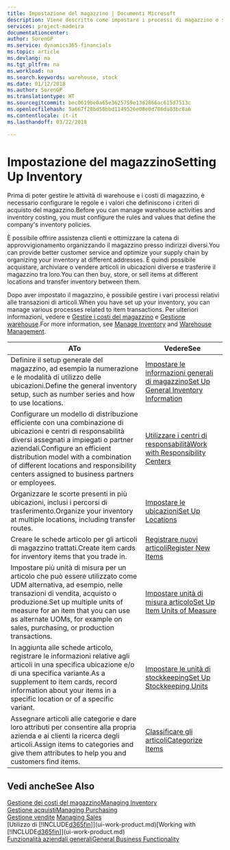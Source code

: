 ```yaml
---
title: Impostazione del magazzino | Documenti Microsoft
description: Viene descritto come impostare i processi di magazzino e stock, inclusi i percorsi di trasferimento e le ubicazioni, come le warehouse.
services: project-madeira
documentationcenter: 
author: SorenGP
ms.service: dynamics365-financials
ms.topic: article
ms.devlang: na
ms.tgt_pltfrm: na
ms.workload: na
ms.search.keywords: warehouse, stock
ms.date: 01/12/2018
ms.author: SorenGP
ms.translationtype: HT
ms.sourcegitcommit: bec0619be0a65e3625759e13d2866ac615d7513c
ms.openlocfilehash: 5a667f28bd50bbd1149526e08e0d786da83bc8a6
ms.contentlocale: it-it
ms.lasthandoff: 03/22/2018

---
```

# <a name="setting-up-inventory"></a><span data-ttu-id="9290b-103">Impostazione del magazzino</span><span class="sxs-lookup"><span data-stu-id="9290b-103">Setting Up Inventory</span></span>
<span data-ttu-id="9290b-104">Prima di poter gestire le attività di warehouse e i costi di magazzino, è necessario configurare le regole e i valori che definiscono i criteri di acquisto del magazzino.</span><span class="sxs-lookup"><span data-stu-id="9290b-104">Before you can manage warehouse activities and inventory costing, you must configure the rules and values that define the company's inventory policies.</span></span>

<span data-ttu-id="9290b-105">È possibile offrire assistenza clienti e ottimizzare la catena di approvvigionamento organizzando il magazzino presso indirizzi diversi.</span><span class="sxs-lookup"><span data-stu-id="9290b-105">You can provide better customer service and optimize your supply chain by organizing your inventory at different addresses.</span></span> <span data-ttu-id="9290b-106">È quindi possibile acquistare, archiviare o vendere articoli in ubicazioni diverse e trasferire il magazzino tra loro.</span><span class="sxs-lookup"><span data-stu-id="9290b-106">You can then buy, store, or sell items at different locations and transfer inventory between them.</span></span>

<span data-ttu-id="9290b-107">Dopo aver impostato il magazzino, è possibile gestire i vari processi relativi alle transazioni di articoli.</span><span class="sxs-lookup"><span data-stu-id="9290b-107">When you have set up your inventory, you can manage various processes related to item transactions.</span></span> <span data-ttu-id="9290b-108">Per ulteriori informazioni, vedere e [Gestire i costi del magazzino](inventory-manage-inventory.md) e [Gestione warehouse](warehouse-manage-warehouse.md).</span><span class="sxs-lookup"><span data-stu-id="9290b-108">For more information, see [Manage Inventory](inventory-manage-inventory.md) and [Warehouse Management](warehouse-manage-warehouse.md).</span></span>

| <span data-ttu-id="9290b-109">A</span><span class="sxs-lookup"><span data-stu-id="9290b-109">To</span></span> | <span data-ttu-id="9290b-110">Vedere</span><span class="sxs-lookup"><span data-stu-id="9290b-110">See</span></span> |
| --- | --- |
| <span data-ttu-id="9290b-111">Definire il setup generale del magazzino, ad esempio la numerazione e le modalità di utilizzo delle ubicazioni.</span><span class="sxs-lookup"><span data-stu-id="9290b-111">Define the general inventory setup, such as number series and how to use locations.</span></span> |[<span data-ttu-id="9290b-112">Impostare le informazioni generali di magazzino</span><span class="sxs-lookup"><span data-stu-id="9290b-112">Set Up General Inventory Information</span></span>](inventory-how-setup-general.md) |
|<span data-ttu-id="9290b-113">Configurare un modello di distribuzione efficiente con una combinazione di ubicazioni e centri di responsabilità diversi assegnati a impiegati o partner aziendali.</span><span class="sxs-lookup"><span data-stu-id="9290b-113">Configure an efficient distribution model with a combination of different locations and responsibility centers assigned to business partners or employees.</span></span>|[<span data-ttu-id="9290b-114">Utilizzare i centri di responsabilità</span><span class="sxs-lookup"><span data-stu-id="9290b-114">Work with Responsibility Centers</span></span>](inventory-responsibility-centers.md)|
| <span data-ttu-id="9290b-115">Organizzare le scorte presenti in più ubicazioni, inclusi i percorsi di trasferimento.</span><span class="sxs-lookup"><span data-stu-id="9290b-115">Organize your inventory at multiple locations, including transfer routes.</span></span> |[<span data-ttu-id="9290b-116">Impostare le ubicazioni</span><span class="sxs-lookup"><span data-stu-id="9290b-116">Set Up Locations</span></span>](inventory-how-register-new-items.md) |
| <span data-ttu-id="9290b-117">Creare le schede articolo per gli articoli di magazzino trattati.</span><span class="sxs-lookup"><span data-stu-id="9290b-117">Create item cards for inventory items that you trade in.</span></span> |[<span data-ttu-id="9290b-118">Registrare nuovi articoli</span><span class="sxs-lookup"><span data-stu-id="9290b-118">Register New Items</span></span>](inventory-how-register-new-items.md) |
|<span data-ttu-id="9290b-119">Impostare più unità di misura per un articolo che può essere utilizzato come UDM alternativa, ad esempio, nelle transazioni di vendita, acquisto o produzione.</span><span class="sxs-lookup"><span data-stu-id="9290b-119">Set up multiple units of measure for an item that you can use as alternate UOMs, for example on sales, purchasing, or production transactions.</span></span>|[<span data-ttu-id="9290b-120">Impostare unità di misura articolo</span><span class="sxs-lookup"><span data-stu-id="9290b-120">Set Up Item Units of Measure</span></span>](inventory-how-setup-units-of-measure.md)|
|<span data-ttu-id="9290b-121">In aggiunta alle schede articolo, registrare le informazioni relative agli articoli in una specifica ubicazione e/o di una specifica variante.</span><span class="sxs-lookup"><span data-stu-id="9290b-121">As a supplement to item cards, record information about your items in a specific location or of a specific variant.</span></span>|[<span data-ttu-id="9290b-122">Impostare le unità di stockkeeping</span><span class="sxs-lookup"><span data-stu-id="9290b-122">Set Up Stockkeeping Units</span></span>](inventory-how-to-set-up-stockkeeping-units.md)|
| <span data-ttu-id="9290b-123">Assegnare articoli alle categorie e dare loro attributi per consentire alla propria azienda e ai clienti la ricerca degli articoli.</span><span class="sxs-lookup"><span data-stu-id="9290b-123">Assign items to categories and give them attributes to help you and customers find items.</span></span> |[<span data-ttu-id="9290b-124">Classificare gli articoli</span><span class="sxs-lookup"><span data-stu-id="9290b-124">Categorize Items</span></span>](inventory-how-categorize-items.md) |

## <a name="see-also"></a><span data-ttu-id="9290b-125">Vedi anche</span><span class="sxs-lookup"><span data-stu-id="9290b-125">See Also</span></span>
[<span data-ttu-id="9290b-126">Gestione dei costi del magazzino</span><span class="sxs-lookup"><span data-stu-id="9290b-126">Managing Inventory</span></span>](inventory-manage-inventory.md)  
[<span data-ttu-id="9290b-127">Gestione acquisti</span><span class="sxs-lookup"><span data-stu-id="9290b-127">Managing Purchasing</span></span>](purchasing-manage-purchasing.md)  
<span data-ttu-id="9290b-128">[Gestione vendite](sales-manage-sales.md)  </span><span class="sxs-lookup"><span data-stu-id="9290b-128">[Managing Sales](sales-manage-sales.md)  </span></span>  
<span data-ttu-id="9290b-129">[Utilizzo di [!INCLUDE[d365fin](includes/d365fin_md.md)]](ui-work-product.md)</span><span class="sxs-lookup"><span data-stu-id="9290b-129">[Working with [!INCLUDE[d365fin](includes/d365fin_md.md)]](ui-work-product.md)</span></span>  
[<span data-ttu-id="9290b-130">Funzionalità aziendali generali</span><span class="sxs-lookup"><span data-stu-id="9290b-130">General Business Functionality</span></span>](ui-across-business-areas.md)

